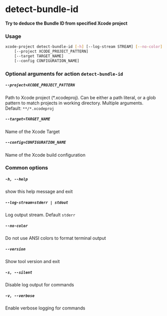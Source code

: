 
detect-bundle-id
================


**Try to deduce the Bundle ID from specified Xcode project**
### Usage
```bash
xcode-project detect-bundle-id [-h] [--log-stream STREAM] [--no-color] [--version] [-s] [-v]
    [--project XCODE_PROJECT_PATTERN]
    [--target TARGET_NAME]
    [--config CONFIGURATION_NAME]
```
### Optional arguments for action `detect-bundle-id`

##### `--project=XCODE_PROJECT_PATTERN`


Path to Xcode project (\*.xcodeproj). Can be either a path literal, or a glob pattern to match projects in working directory. Multiple arguments. Default:&nbsp;`**/*.xcodeproj`
##### `--target=TARGET_NAME`


Name of the Xcode Target
##### `--config=CONFIGURATION_NAME`


Name of the Xcode build configuration
### Common options

##### `-h, --help`


show this help message and exit
##### `--log-stream=stderr | stdout`


Log output stream. Default `stderr`
##### `--no-color`


Do not use ANSI colors to format terminal output
##### `--version`


Show tool version and exit
##### `-s, --silent`


Disable log output for commands
##### `-v, --verbose`


Enable verbose logging for commands